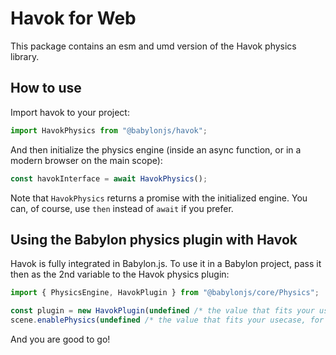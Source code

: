 # Havok for Web

This package contains an esm and umd version of the Havok physics library.

## How to use

Import havok to your project:

```javascript
import HavokPhysics from "@babylonjs/havok";
```

And then initialize the physics engine (inside an async function, or in a modern browser on the main scope):

```javascript
const havokInterface = await HavokPhysics();
```

Note that `HavokPhysics` returns a promise with the initialized engine. You can, of course, use `then` instead of `await` if you prefer.

## Using the Babylon physics plugin with Havok

Havok is fully integrated in Babylon.js. To use it in a Babylon project, pass it then as the 2nd variable to the Havok physics plugin:

```javascript
import { PhysicsEngine, HavokPlugin } from "@babylonjs/core/Physics";

const plugin = new HavokPlugin(undefined /* the value that fits your usecase */, havokInterface);
scene.enablePhysics(undefined /* the value that fits your usecase, for example: new Vector3(0, -9.81, 0) */, plugin);
```

And you are good to go!
